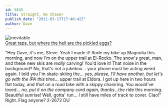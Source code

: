 ```yaml
---
id: 5845
title: Straight, No Chaser
publish_date: "2011-03-17T17:40:42Z"
author: Dave
---
```

![inevitable](http://www.flagstafffrenzy.org/wp-content/uploads/2011/03/bartok.jpg)  
[Great taps, but where the hell are the pickled eggs?](http://news.bbc.co.uk/2/hi/5335400.stm)

"Hey Dave, it's me, Steve. Yeah I made it! Rode my bike up Magnolia this morning, and now I'm on the upper trail at El-Rocko. The snow's great, man, and these new skis are _really_ carving! You'd love it! That noise in the background? No, that's not a jukebox... your phone must be acting weird again. I told you I'm skate-skiing the... _yes, please, I'll have another, but let's go with the IPA this time_... upper trail at Eldora. I got up here in two hours flat today, and _that_ on a road bike with a skippy chainring. You would've loved... _no, put it on the company card again, thanks_...the ride this morning. Beautiful sunrise! Well, gotta' run... I still have miles of track to cover. Ciao!" Right. Flag anyone? 2-2672 DU
